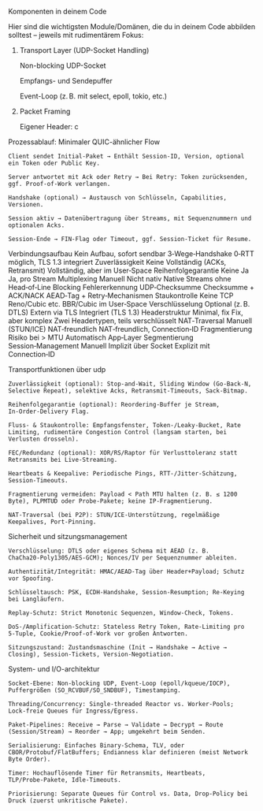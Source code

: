 Komponenten in deinem Code

Hier sind die wichtigsten Module/Domänen, die du in deinem Code abbilden solltest – jeweils mit rudimentärem Fokus:
1. Transport Layer (UDP-Socket Handling)

    Non-blocking UDP-Socket

    Empfangs- und Sendepuffer

    Event-Loop (z. B. mit select, epoll, tokio, etc.)

2. Packet Framing

    Eigener Header:
    c


Prozessablauf: Minimaler QUIC-ähnlicher Flow

    Client sendet Initial-Paket → Enthält Session-ID, Version, optional ein Token oder Public Key.

    Server antwortet mit Ack oder Retry → Bei Retry: Token zurücksenden, ggf. Proof-of-Work verlangen.

    Handshake (optional) → Austausch von Schlüsseln, Capabilities, Versionen.

    Session aktiv → Datenübertragung über Streams, mit Sequenznummern und optionalen Acks.

    Session-Ende → FIN-Flag oder Timeout, ggf. Session-Ticket für Resume.



Verbindungsaufbau	Kein Aufbau, sofort sendbar	3‑Wege‑Handshake	0‑RTT möglich, TLS 1.3 integriert
Zuverlässigkeit	Keine	Vollständig (ACKs, Retransmit)	Vollständig, aber im User‑Space
Reihenfolgegarantie	Keine	Ja	Ja, pro Stream
Multiplexing	Manuell	Nicht nativ	Native Streams ohne Head‑of‑Line Blocking
Fehlererkennung	UDP‑Checksumme	Checksumme + ACK/NACK	AEAD‑Tag + Retry‑Mechanismen
Staukontrolle	Keine	TCP Reno/Cubic etc.	BBR/Cubic im User‑Space
Verschlüsselung	Optional (z. B. DTLS)	Extern via TLS	Integriert (TLS 1.3)
Headerstruktur	Minimal, fix	Fix, aber komplex	Zwei Headertypen, teils verschlüsselt
NAT‑Traversal	Manuell (STUN/ICE)	NAT‑freundlich	NAT‑freundlich, Connection‑ID
Fragmentierung	Risiko bei > MTU	Automatisch	App‑Layer Segmentierung
Session‑Management	Manuell	Implizit über Socket	Explizit mit Connection‑ID


Transportfunktionen über udp

    Zuverlässigkeit (optional): Stop‑and‑Wait, Sliding Window (Go‑Back‑N, Selective Repeat), selektive Acks, Retransmit-Timeouts, Sack-Bitmap.

    Reihenfolgegarantie (optional): Reordering-Buffer je Stream, In‑Order‑Delivery Flag.

    Fluss- & Staukontrolle: Empfangsfenster, Token-/Leaky‑Bucket, Rate Limiting, rudimentäre Congestion Control (langsam starten, bei Verlusten drosseln).

    FEC/Redundanz (optional): XOR/RS/Raptor für Verlusttoleranz statt Retransmits bei Live-Streaming.

    Heartbeats & Keepalive: Periodische Pings, RTT-/Jitter‑Schätzung, Session-Timeouts.

    Fragmentierung vermeiden: Payload < Path MTU halten (z. B. ≤ 1200 Byte), PLPMTUD oder Probe-Pakete; keine IP‑Fragmentierung.

    NAT‑Traversal (bei P2P): STUN/ICE-Unterstützung, regelmäßige Keepalives, Port-Pinning.

Sicherheit und sitzungsmanagement

    Verschlüsselung: DTLS oder eigenes Schema mit AEAD (z. B. ChaCha20‑Poly1305/AES‑GCM); Nonces/IV per Sequenznummer ableiten.

    Authentizität/Integrität: HMAC/AEAD‑Tag über Header+Payload; Schutz vor Spoofing.

    Schlüsseltausch: PSK, ECDH‑Handshake, Session-Resumption; Re‑Keying bei Langläufern.

    Replay‑Schutz: Strict Monotonic Sequenzen, Window‑Check, Tokens.

    DoS-/Amplification‑Schutz: Stateless Retry Token, Rate‑Limiting pro 5‑Tuple, Cookie/Proof‑of‑Work vor großen Antworten.

    Sitzungszustand: Zustandsmaschine (Init → Handshake → Active → Closing), Session-Tickets, Version-Negotiation.

System- und I/O-architektur

    Socket‑Ebene: Non‑blocking UDP, Event‑Loop (epoll/kqueue/IOCP), Puffergrößen (SO_RCVBUF/SO_SNDBUF), Timestamping.

    Threading/Concurrency: Single‑threaded Reactor vs. Worker‑Pools; Lock‑freie Queues für Ingress/Egress.

    Paket‑Pipelines: Receive → Parse → Validate → Decrypt → Route (Session/Stream) → Reorder → App; umgekehrt beim Senden.

    Serialisierung: Einfaches Binary‑Schema, TLV, oder CBOR/Protobuf/FlatBuffers; Endianness klar definieren (meist Network Byte Order).

    Timer: Hochauflösende Timer für Retransmits, Heartbeats, TLP/Probe‑Pakete, Idle‑Timeouts.

    Priorisierung: Separate Queues für Control vs. Data, Drop‑Policy bei Druck (zuerst unkritische Pakete).



